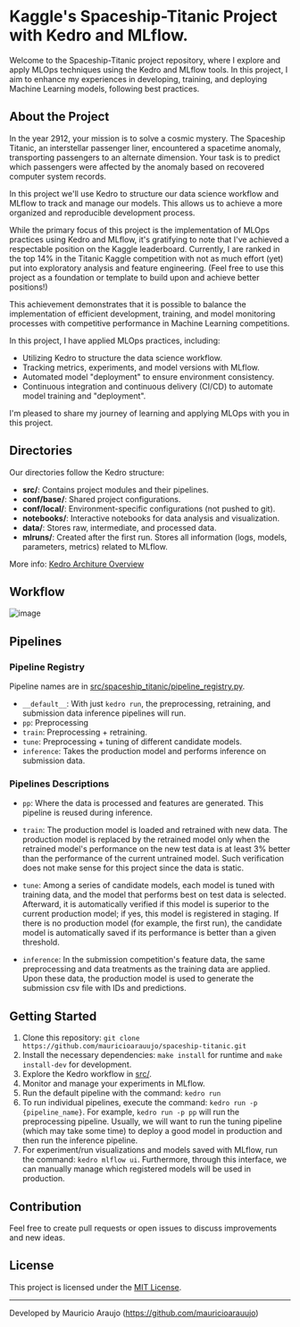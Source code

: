 # Kaggle's Spaceship-Titanic Project with Kedro and MLflow.

Welcome to the Spaceship-Titanic project repository, where I explore and apply MLOps techniques using the Kedro and MLflow tools. In this project, I aim to enhance my experiences in developing, training, and deploying Machine Learning models, following best practices.

## About the Project

In the year 2912, your mission is to solve a cosmic mystery. The Spaceship Titanic, an interstellar passenger liner, encountered a spacetime anomaly, transporting passengers to an alternate dimension. Your task is to predict which passengers were affected by the anomaly based on recovered computer system records. 

In this project we'll use Kedro to structure our data science workflow and MLflow to track and manage our models. This allows us to achieve a more organized and reproducible development process.

While the primary focus of this project is the implementation of MLOps practices using Kedro and MLflow, it's gratifying to note that I've achieved a respectable position on the Kaggle leaderboard. Currently, I are ranked in the top 14% in the Titanic Kaggle competition with not as much effort (yet) put into exploratory analysis and feature engineering. (Feel free to use this project as a foundation or template to build upon and achieve better positions!)

This achievement demonstrates that it is possible to balance the implementation of efficient development, training, and model monitoring processes with competitive performance in Machine Learning competitions.

In this project, I have applied MLOps practices, including:

- Utilizing Kedro to structure the data science workflow.
- Tracking metrics, experiments, and model versions with MLflow.
- Automated model "deployment" to ensure environment consistency.
- Continuous integration and continuous delivery (CI/CD) to automate model training and "deployment".

I'm pleased to share my journey of learning and applying MLOps with you in this project.

## Directories

Our directories follow the Kedro structure:

- **src/**: Contains project modules and their pipelines.
- **conf/base/**: Shared project configurations.
- **conf/local/**: Environment-specific configurations (not pushed to git).
- **notebooks/**: Interactive notebooks for data analysis and visualization.
- **data/**: Stores raw, intermediate, and processed data.
- **mlruns/**: Created after the first run. Stores all information (logs, models, parameters, metrics) related to MLflow.

More info: [Kedro Architure Overview](https://docs.kedro.org/en/0.18.3/faq/architecture_overview.html#:~:text=Kedro%20project&text=The%20conf%2F%20directory%2C%20which%20contains,source%20code%20for%20your%20pipelines.)

## Workflow

![image](https://github.com/mauricioarauujo/spaceship-titanic/assets/58861384/b9beb62c-4afc-48ff-8a27-1107a0b8733e)

## Pipelines

### Pipeline Registry

Pipeline names are in [src/spaceship_titanic/pipeline_registry.py](src/spaceship_titanic/pipeline_registry.py).

- `__default__`: With just `kedro run`, the preprocessing, retraining, and submission data inference pipelines will run.
- `pp`: Preprocessing
- `train`: Preprocessing + retraining.
- `tune`: Preprocessing + tuning of different candidate models.
- `inference`: Takes the production model and performs inference on submission data.

### Pipelines Descriptions

- `pp`: Where the data is processed and features are generated. This pipeline is reused during inference.
  
- `train`: The production model is loaded and retrained with new data. The production model is replaced by the retrained model only when the retrained model's performance on the new test data is at least 3% better than the performance of the current untrained model. Such verification does not make sense for this project since the data is static.
  
- `tune`: Among a series of candidate models, each model is tuned with training data, and the model that performs best on test data is selected. Afterward, it is automatically verified if this model is superior to the current production model; if yes, this model is registered in staging. If there is no production model (for example, the first run), the candidate model is automatically saved if its performance is better than a given threshold.
  
- `inference`: In the submission competition's feature data, the same preprocessing and data treatments as the training data are applied. Upon these data, the production model is used to generate the submission csv file with IDs and predictions.

## Getting Started

1. Clone this repository: `git clone https://github.com/mauricioarauujo/spaceship-titanic.git`
2. Install the necessary dependencies: `make install` for runtime and `make install-dev` for development.
3. Explore the Kedro workflow in [src/](src/).
4. Monitor and manage your experiments in MLflow.
5. Run the default pipeline with the command: `kedro run`
6. To run individual pipelines, execute the command: `kedro run -p {pipeline_name}`. For example, `kedro run -p pp` will run the preprocessing pipeline. Usually, we will want to run the tuning pipeline (which may take some time) to deploy a good model in production and then run the inference pipeline.
7. For experiment/run visualizations and models saved with MLflow, run the command: `kedro mlflow ui`. Furthermore, through this interface, we can manually manage which registered models will be used in production.

   
## Contribution

Feel free to create pull requests or open issues to discuss improvements and new ideas.

## License

This project is licensed under the [MIT License](LICENSE).

---

Developed by Mauricio Araujo (https://github.com/mauricioarauujo)
